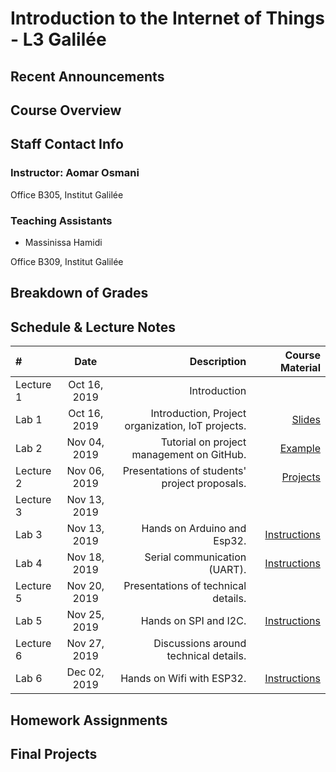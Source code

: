 # Introduction to the Internet of Things - L3 Galilée

## Recent Announcements 

## Course Overview 

## Staff Contact Info
### Instructor: Aomar Osmani
Office B305, Institut Galilée

### Teaching Assistants
* Massinissa Hamidi

Office B309, Institut Galilée

## Breakdown of Grades

## Schedule & Lecture Notes
| #             | Date          | Description                                       | Course Material |
| :------------- |:-------------:| ------------:                                     |----------------:|
| Lecture 1     | Oct 16, 2019  | Introduction                                      |                 |
| Lab 1         | Oct 16, 2019  | Introduction, Project organization, IoT projects. | [Slides](/public/data/gal-l3-19-20-course-oct-16.pdf) |
| Lab 2         | Nov 04, 2019  | Tutorial on project management on GitHub.         | [Example](https://github.com/institut-galilee/guessless) |
| Lecture 2     | Nov 06, 2019  | Presentations of students' project proposals.     | [Projects](https://github.com/institut-galilee) |
| Lecture 3     | Nov 13, 2019  |                                                   |                 |
| Lab 3         | Nov 13, 2019  | Hands on Arduino and Esp32.                       | [Instructions](https://github.com/institut-galilee/lab-one-2019) |
| Lab 4         | Nov 18, 2019  | Serial communication (UART).                      | [Instructions](https://github.com/institut-galilee/lab-two-2019) |
| Lecture 5     | Nov 20, 2019  | Presentations of technical details.               |                 |
| Lab 5         | Nov 25, 2019  | Hands on SPI and I2C.                             | [Instructions](https://github.com/institut-galilee/lab-three-2019) |
| Lecture 6     | Nov 27, 2019  | Discussions around technical details.             |                 |
| Lab 6         | Dec 02, 2019  | Hands on Wifi with ESP32.                         | [Instructions](https://github.com/institut-galilee/lab-four-2019) |

## Homework Assignments

## Final Projects